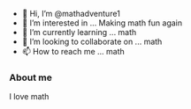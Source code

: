 - 👋 Hi, I’m @mathadventure1
- 👀 I’m interested in ... Making math fun again
- 🌱 I’m currently learning ... math
- 💞️ I’m looking to collaborate on ... math
- 📫 How to reach me ... math

### About me ###
I love math
